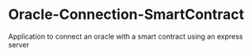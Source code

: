 # Oracle-Connection-SmartContract
Application to connect an oracle with a smart contract using an express server
